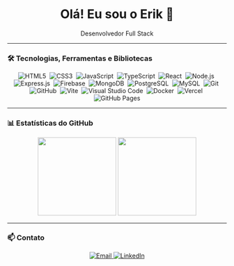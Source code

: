 <h1 align="center">Olá! Eu sou o Erik 👋</h1>

<p align="center">
 Desenvolvedor Full Stack
</p>

---

### 🛠 Tecnologias, Ferramentas e Bibliotecas

<div align="center">
  <img src="https://img.shields.io/badge/HTML5-E34F26?style=for-the-badge&logo=html5&logoColor=white" alt="HTML5" />&nbsp;
  <img src="https://img.shields.io/badge/CSS3-1572B6?style=for-the-badge&logo=css3&logoColor=white" alt="CSS3" />&nbsp;
  <img src="https://img.shields.io/badge/JavaScript-F7DF1E?style=for-the-badge&logo=javascript&logoColor=black" alt="JavaScript" />&nbsp;
  <img src="https://img.shields.io/badge/TypeScript-3178C6?style=for-the-badge&logo=typescript&logoColor=white" alt="TypeScript" />&nbsp;
  <img src="https://img.shields.io/badge/React-61DAFB?style=for-the-badge&logo=react&logoColor=black" alt="React" />&nbsp;
  <img src="https://img.shields.io/badge/Node.js-339933?style=for-the-badge&logo=nodedotjs&logoColor=white" alt="Node.js" />&nbsp;
  <img src="https://img.shields.io/badge/Express.js-000000?style=for-the-badge&logo=express&logoColor=white" alt="Express.js" />&nbsp;
  <img src="https://img.shields.io/badge/Firebase-FFCA28?style=for-the-badge&logo=firebase&logoColor=black" alt="Firebase" />&nbsp;
  <img src="https://img.shields.io/badge/MongoDB-47A248?style=for-the-badge&logo=mongodb&logoColor=white" alt="MongoDB" />&nbsp;
  <img src="https://img.shields.io/badge/PostgreSQL-4169E1?style=for-the-badge&logo=postgresql&logoColor=white" alt="PostgreSQL" />&nbsp;
  <img src="https://img.shields.io/badge/MySQL-4479A1?style=for-the-badge&logo=mysql&logoColor=white" alt="MySQL" />&nbsp;
  <img src="https://img.shields.io/badge/Git-F05032?style=for-the-badge&logo=git&logoColor=white" alt="Git" />&nbsp;
  <img src="https://img.shields.io/badge/GitHub-181717?style=for-the-badge&logo=github&logoColor=white" alt="GitHub" />&nbsp;
  <img src="https://img.shields.io/badge/Vite-646CFF?style=for-the-badge&logo=vite&logoColor=white" alt="Vite" />&nbsp;
  <img src="https://img.shields.io/badge/VSCode-007ACC?style=for-the-badge&logo=visualstudiocode&logoColor=white" alt="Visual Studio Code" />&nbsp;
  <img src="https://img.shields.io/badge/Docker-2496ED?style=for-the-badge&logo=docker&logoColor=white" alt="Docker" />&nbsp;
  <img src="https://img.shields.io/badge/Vercel-000000?style=for-the-badge&logo=vercel&logoColor=white" alt="Vercel" />&nbsp;
  <img src="https://img.shields.io/badge/GitHub%20Pages-222222?style=for-the-badge&logo=githubpages&logoColor=white" alt="GitHub Pages" />
</div>

---

### 📊 Estatísticas do GitHub

<div align="center">
  <img height="180em" src="https://github-readme-stats.vercel.app/api?username=eriklmtech&show_icons=true&theme=tokyonight&count_private=true" />
  <img height="180em" src="https://github-readme-stats.vercel.app/api/top-langs/?username=eriklmtech&layout=compact&langs_count=10&theme=tokyonight" />
</div>

---

### 📫 Contato

<div align="center">
  <a href="mailto:erik.trabalho90@gmail.com">
    <img src="https://img.shields.io/badge/-Email-D14836?style=flat-square&logo=gmail&logoColor=white" alt="Email" />
  </a>
  <a href="https://www.linkedin.com/in/erik-luiz-maia-lima" target="_blank">
    <img src="https://img.shields.io/badge/-LinkedIn-0077B5?style=flat-square&logo=linkedin&logoColor=white" alt="LinkedIn" />
  </a>
</div>

